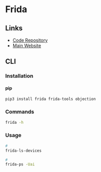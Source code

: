 # Frida

## Links

- [Code Repository](https://github.com/frida/frida)
- [Main Website](https://frida.re/)

## CLI

### Installation

#### pip

```sh
pip3 install frida frida-tools objection
```

### Commands

```sh
frida -h
```

### Usage

```sh
#
frida-ls-devices

#
frida-ps -Uai
```

<!--
frida \
  –U \
  –f com.siteblindado.app \
  –l ./my-scrypt.js \
  --no-pause

frida-dexdump -p <pid> -U

frida-ps -D 458f4aa5 -a

frida-trace -U -i open rock_paper_scissors
-->
